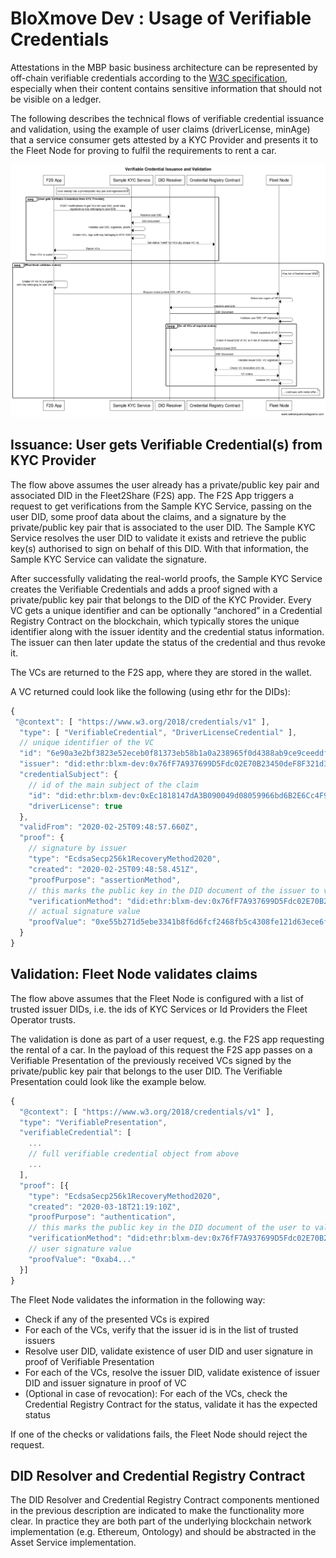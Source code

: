 
# BloXmove Dev : Usage of Verifiable Credentials
Attestations in the MBP basic business architecture can be represented by off-chain verifiable credentials according to the [W3C specification](https://www.w3.org/TR/vc-data-model/), especially when their content contains sensitive information that should not be visible on a ledger.

The following describes the technical flows of verifiable credential issuance and validation, using the example of user claims (driverLicense, minAge) that a service consumer gets attested by a KYC Provider and presents it to the Fleet Node for proving to fulfil the requirements to rent a car.
 
![This is an image](https://github.com/yatin902/test/blob/main/2113502825/2141486701%20(1).png?raw=true)

## Issuance: User gets Verifiable Credential(s) from KYC Provider
The flow above assumes the user already has a private/public key pair and associated DID in the Fleet2Share (F2S) app. The F2S App triggers a request to get verifications from the Sample KYC Service, passing on the user DID, some proof data about the claims, and a signature by the private/public key pair that is associated to the user DID. The Sample KYC Service resolves the user DID to validate it exists and retrieve the public key(s) authorised to sign on behalf of this DID. With that information, the Sample KYC Service can validate the signature.

After successfully validating the real-world proofs, the Sample KYC Service creates the Verifiable Credentials and adds a proof signed with a private/public key pair that belongs to the DID of the KYC Provider. Every VC gets a unique identifier and can be optionally “anchored” in a Credential Registry Contract on the blockchain, which typically stores the unique identifier along with the issuer identity and the credential status information. The issuer can then later update the status of the credential and thus revoke it.

The VCs are returned to the F2S app, where they are stored in the wallet.

A VC returned could look like the following (using ethr for the DIDs):

```javascript
{
 "@context": [ "https://www.w3.org/2018/credentials/v1" ],
  "type": [ "VerifiableCredential", "DriverLicenseCredential" ],
  // unique identifier of the VC
  "id": "6e90a3e2bf3823e52eceb0f81373eb58b1a0a238965f0d4388ab9ce9ceeddfd3",  
  "issuer": "did:ethr:blxm-dev:0x76fF7A937699D5Fdc02E70B23450deF8F321d3fB",
  "credentialSubject": {
    // id of the main subject of the claim
    "id": "did:ethr:blxm-dev:0xEc1818147dA3B090049d08059966bd6B2E6Cc4F9",
    "driverLicense": true
  },
  "validFrom": "2020-02-25T09:48:57.660Z",
  "proof": { 
    // signature by issuer
    "type": "EcdsaSecp256k1RecoveryMethod2020",
    "created": "2020-02-25T09:48:58.451Z",
    "proofPurpose": "assertionMethod",
    // this marks the public key in the DID document of the issuer to validate the issuer's signature
    "verificationMethod": "did:ethr:blxm-dev:0x76fF7A937699D5Fdc02E70B23450deF8F321d3fB#controller",
    // actual signature value
    "proofValue": "0xe55b271d5ebe3341b8f6d6fcf2468fb5c4308fe121d63ece6f65db93d8ef355e058cd317d81c2f0fb501f41727672ff1d5daa6c90b5f79f79ac28eb3e326cbae1c" 
  } 
}
```

## Validation: Fleet Node validates claims
The flow above assumes that the Fleet Node is configured with a list of trusted issuer DIDs, i.e. the ids of KYC Services or Id Providers the Fleet Operator trusts.

The validation is done as part of a user request, e.g. the F2S app requesting the rental of a car. In the payload of this request the F2S app passes on a Verifiable Presentation of the previously received VCs signed by the private/public key pair that belongs to the user DID. The Verifiable Presentation could look like the example below.
```javascript
{
  "@context": [ "https://www.w3.org/2018/credentials/v1" ],
  "type": "VerifiablePresentation",
  "verifiableCredential": [
    ...
    // full verifiable credential object from above
    ...
  ],
  "proof": [{
    "type": "EcdsaSecp256k1RecoveryMethod2020",
    "created": "2020-03-18T21:19:10Z",
    "proofPurpose": "authentication",
    // this marks the public key in the DID document of the user to validate the user's signature
    "verificationMethod": "did:ethr:blxm-dev:0x76fF7A937699D5Fdc02E70B23450deF8F321d3fB#controller",
    // user signature value
    "proofValue": "0xab4..."
  }]
}
```

The Fleet Node validates the information in the following way:
- Check if any of the presented VCs is expired
- For each of the VCs, verify that the issuer id is in the list of trusted issuers
- Resolve user DID, validate existence of user DID and user signature in proof of Verifiable Presentation
- For each of the VCs, resolve the issuer DID, validate existence of issuer DID and issuer signature in proof of VC
- (Optional in case of revocation): For each of the VCs, check the Credential Registry Contract for the status, validate it has the expected status

If one of the checks or validations fails, the Fleet Node should reject the request.

## DID Resolver and Credential Registry Contract
The DID Resolver and Credential Registry Contract components mentioned in the previous description are indicated to make the functionality more clear. In practice they are both part of the underlying blockchain network implementation (e.g. Ethereum, Ontology) and should be abstracted in the Asset Service implementation.
